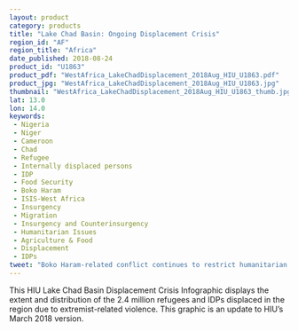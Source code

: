 ```yaml
---
layout: product
category: products
title: "Lake Chad Basin: Ongoing Displacement Crisis"
region_id: "AF"
region_title: "Africa"
date_published: 2018-08-24
product_id: "U1863"
product_pdf: "WestAfrica_LakeChadDisplacement_2018Aug_HIU_U1863.pdf"
product_jpg: "WestAfrica_LakeChadDisplacement_2018Aug_HIU_U1863.jpg"
thumbnail: "WestAfrica_LakeChadDisplacement_2018Aug_HIU_U1863_thumb.jpg"
lat: 13.0
lon: 14.0
keywords:
 - Nigeria
 - Niger
 - Cameroon
 - Chad
 - Refugee
 - Internally displaced persons
 - IDP
 - Food Security
 - Boko Haram
 - ISIS-West Africa
 - Insurgency
 - Migration
 - Insurgency and Counterinsurgency
 - Humanitarian Issues
 - Agriculture & Food
 - Displacement
 - IDPs
tweet: "Boko Haram-related conflict continues to restrict humanitarian access in the Lake Chad Basin region, where an estimated 10.7 million people need assistance and 2.4 million are displaced."
---
```

This HIU Lake Chad Basin Displacement Crisis Infographic displays the extent and distribution of the 2.4 million refugees and IDPs displaced in the region due to extremist-related violence. This graphic is an update to HIU’s March 2018 version.

